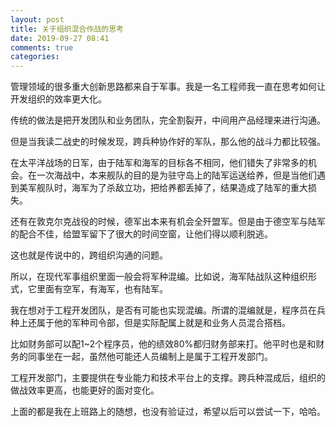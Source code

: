 ```yaml
---
layout: post
title: 关于组织混合作战的思考
date: 2019-09-27 08:41
comments: true
categories: 
---
```


管理领域的很多重大创新思路都来自于军事。我是一名工程师我一直在思考如何让开发组织的效率更大化。

传统的做法是把开发团队和业务团队，完全割裂开，中间用产品经理来进行沟通。

但是当我读二战史的时候发现，跨兵种协作好的军队，那么他的战斗力都比较强。

在太平洋战场的日军，由于陆军和海军的目标各不相同，他们错失了非常多的机会。在一次海战中，本来舰队的目的是为驻守岛上的陆军运送给养，但是当他们遇到美军舰队时，海军为了杀敌立功，把给养都丢掉了，结果造成了陆军的重大损失。

还有在敦克尔克战役的时候，德军出本来有机会全歼盟军。但是由于德空军与陆军的配合不佳，给盟军留下了很大的时间空窗，让他们得以顺利脱逃。

这也就是传说中的，跨组织沟通的问题。

所以，在现代军事组织里面一般会将军种混编。比如说，海军陆战队这种组织形式，它里面有空军，有海军，也有陆军。

我在想对于工程开发团队，是否有可能也实现混编。所谓的混编就是，程序员在兵种上还属于他的军种司令部，但是实际配属上就是和业务人员混合搭档。

比如财务部可以配1~2个程序员，他的绩效80%都归财务部来打。他平时也是和财务的同事坐在一起，虽然他可能还人员编制上是属于工程开发部门。

工程开发部门，主要提供在专业能力和技术平台上的支撑。跨兵种混成后，组织的做战效率更高，也能更好的面对变化。

上面的都是我在上班路上的随想，也没有验证过，希望以后可以尝试一下，哈哈。
